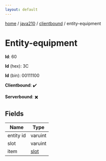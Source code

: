 ```yaml
---
layout: default
---
```


[home](/)  /  [java210](/protocol/java210)  /  [clientbound](/protocol/java210/clientbound)  /  entity-equipment

# Entity-equipment

**Id**: 60

**Id** (hex): 3C

**Id** (bin): 00111100

**Clientbound**: ✔️

**Serverbound**: ✖️

## Fields

Name | Type
---|---
entity id | varuint
slot | varuint
item | [slot](/protocol/java210/types/slot)

